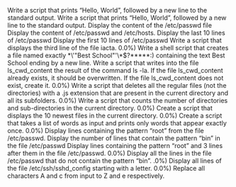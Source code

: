 Write a script that prints “Hello, World”, followed by a new line to the standard output.
Write a script that prints “Hello, World”, followed by a new line to the standard output.
Display the content of the /etc/passwd file
Display the content of /etc/passwd and /etc/hosts.
Display the last 10 lines of /etc/passwd
Display the first 10 lines of /etc/passwd
Write a script that displays the third line of the file iacta.
0.0%)
Write a shell script that creates a file named exactly \*\\'"Best School"\'\\*$\?\*\*\*\*\*:) containing the text Best School ending by a new line.
Write a script that writes into the file ls_cwd_content the result of the command ls -la. If the file ls_cwd_content already exists, it should be overwritten. If the file ls_cwd_content does not exist, create it.
0.0%)
Write a script that deletes all the regular files (not the directories) with a .js extension that are present in the current directory and all its subfolders.
0.0%)
Write a script that counts the number of directories and sub-directories in the current directory.
0.0%)
Create a script that displays the 10 newest files in the current directory.
0.0%)
Create a script that takes a list of words as input and prints only words that appear exactly once.
0.0%)
Display lines containing the pattern “root” from the file /etc/passwd.
Display the number of lines that contain the pattern “bin” in the file /etc/passwd
Display lines containing the pattern “root” and 3 lines after them in the file /etc/passwd.
0.0%)
Display all the lines in the file /etc/passwd that do not contain the pattern “bin”.
.0%)
Display all lines of the file /etc/ssh/sshd_config starting with a letter.
0.0%)
Replace all characters A and c from input to Z and e respectively.

